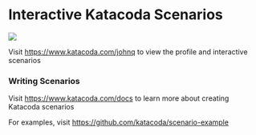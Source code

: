 # Interactive Katacoda Scenarios

[![](http://shields.katacoda.com/katacoda/johnq/count.svg)](https://www.katacoda.com/johnq "Get your profile on Katacoda.com")

Visit https://www.katacoda.com/johnq to view the profile and interactive scenarios

### Writing Scenarios
Visit https://www.katacoda.com/docs to learn more about creating Katacoda scenarios

For examples, visit https://github.com/katacoda/scenario-example
